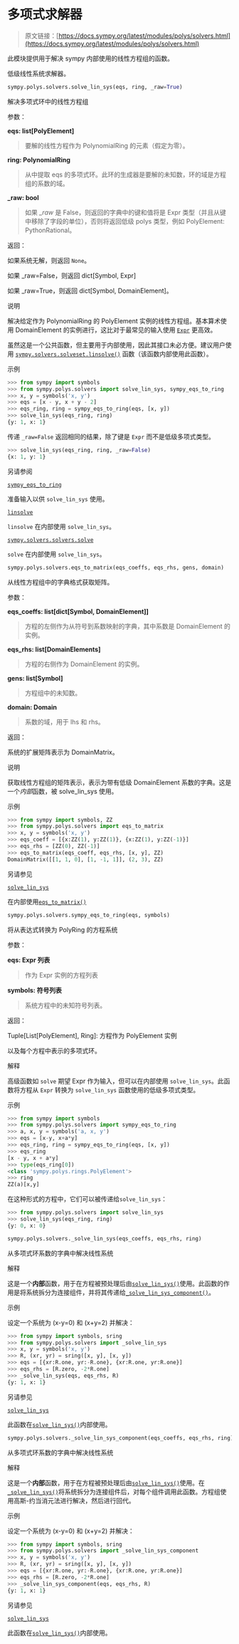 # 多项式求解器

> 原文链接：[https://docs.sympy.org/latest/modules/polys/solvers.html](https://docs.sympy.org/latest/modules/polys/solvers.html)

此模块提供用于解决 sympy 内部使用的线性方程组的函数。

低级线性系统求解器。

```py
sympy.polys.solvers.solve_lin_sys(eqs, ring, _raw=True)
```

解决多项式环中的线性方程组

参数：

**eqs: list[PolyElement]**

> 要解的线性方程作为 PolynomialRing 的元素（假定为零）。

**ring: PolynomialRing**

> 从中提取 eqs 的多项式环。此环的生成器是要解的未知数，环的域是方程组的系数的域。

**_raw: bool**

> 如果 *_raw* 是 False，则返回的字典中的键和值将是 Expr 类型（并且从键中移除了字段的单位），否则将返回低级 polys 类型，例如 PolyElement: PythonRational。

返回：

如果系统无解，则返回 `None`。

如果 _raw=False，则返回 dict[Symbol, Expr]

如果 _raw=True，则返回 dict[Symbol, DomainElement]。

说明

解决给定作为 PolynomialRing 的 PolyElement 实例的线性方程组。基本算术使用 DomainElement 的实例进行，这比对于最常见的输入使用 [`Expr`](../core.html#sympy.core.expr.Expr "sympy.core.expr.Expr") 更高效。

虽然这是一个公共函数，但主要用于内部使用，因此其接口未必方便。建议用户使用 [`sympy.solvers.solveset.linsolve()`](../solvers/solveset.html#sympy.solvers.solveset.linsolve "sympy.solvers.solveset.linsolve") 函数（该函数内部使用此函数）。

示例

```py
>>> from sympy import symbols
>>> from sympy.polys.solvers import solve_lin_sys, sympy_eqs_to_ring
>>> x, y = symbols('x, y')
>>> eqs = [x - y, x + y - 2]
>>> eqs_ring, ring = sympy_eqs_to_ring(eqs, [x, y])
>>> solve_lin_sys(eqs_ring, ring)
{y: 1, x: 1} 
```

传递 `_raw=False` 返回相同的结果，除了键是 `Expr` 而不是低级多项式类型。

```py
>>> solve_lin_sys(eqs_ring, ring, _raw=False)
{x: 1, y: 1} 
```

另请参阅

[`sympy_eqs_to_ring`](#sympy.polys.solvers.sympy_eqs_to_ring "sympy.polys.solvers.sympy_eqs_to_ring")

准备输入以供 `solve_lin_sys` 使用。

[`linsolve`](../solvers/solveset.html#sympy.solvers.solveset.linsolve "sympy.solvers.solveset.linsolve")

`linsolve` 在内部使用 `solve_lin_sys`。

[`sympy.solvers.solvers.solve`](../solvers/solvers.html#sympy.solvers.solvers.solve "sympy.solvers.solvers.solve")

`solve` 在内部使用 `solve_lin_sys`。

```py
sympy.polys.solvers.eqs_to_matrix(eqs_coeffs, eqs_rhs, gens, domain)
```

从线性方程组中的字典格式获取矩阵。

参数：

**eqs_coeffs: list[dict[Symbol, DomainElement]]**

> 方程的左侧作为从符号到系数映射的字典，其中系数是 DomainElement 的实例。

**eqs_rhs: list[DomainElements]**

> 方程的右侧作为 DomainElement 的实例。

**gens: list[Symbol]**

> 方程组中的未知数。

**domain: Domain**

> 系数的域，用于 lhs 和 rhs。

返回：

系统的扩展矩阵表示为 DomainMatrix。

说明

获取线性方程组的矩阵表示，表示为带有低级 DomainElement 系数的字典。这是一个*内部*函数，被 solve_lin_sys 使用。

示例

```py
>>> from sympy import symbols, ZZ
>>> from sympy.polys.solvers import eqs_to_matrix
>>> x, y = symbols('x, y')
>>> eqs_coeff = [{x:ZZ(1), y:ZZ(1)}, {x:ZZ(1), y:ZZ(-1)}]
>>> eqs_rhs = [ZZ(0), ZZ(-1)]
>>> eqs_to_matrix(eqs_coeff, eqs_rhs, [x, y], ZZ)
DomainMatrix([[1, 1, 0], [1, -1, 1]], (2, 3), ZZ) 
```

另请参见

[`solve_lin_sys`](#sympy.polys.solvers.solve_lin_sys "sympy.polys.solvers.solve_lin_sys")

在内部使用[`eqs_to_matrix()`](#sympy.polys.solvers.eqs_to_matrix "sympy.polys.solvers.eqs_to_matrix")

```py
sympy.polys.solvers.sympy_eqs_to_ring(eqs, symbols)
```

将从表达式转换为 PolyRing 的方程系统

参数：

**eqs: Expr 列表**

> 作为 Expr 实例的方程列表

**symbols: 符号列表**

> 系统方程中的未知符号列表。

返回：

Tuple[List[PolyElement], Ring]: 方程作为 PolyElement 实例

以及每个方程中表示的多项式环。

解释

高级函数如 `solve` 期望 Expr 作为输入，但可以在内部使用 `solve_lin_sys`。此函数将方程从 `Expr` 转换为 `solve_lin_sys` 函数使用的低级多项式类型。

示例

```py
>>> from sympy import symbols
>>> from sympy.polys.solvers import sympy_eqs_to_ring
>>> a, x, y = symbols('a, x, y')
>>> eqs = [x-y, x+a*y]
>>> eqs_ring, ring = sympy_eqs_to_ring(eqs, [x, y])
>>> eqs_ring
[x - y, x + a*y]
>>> type(eqs_ring[0])
<class 'sympy.polys.rings.PolyElement'>
>>> ring
ZZ(a)[x,y] 
```

在这种形式的方程中，它们可以被传递给`solve_lin_sys`：

```py
>>> from sympy.polys.solvers import solve_lin_sys
>>> solve_lin_sys(eqs_ring, ring)
{y: 0, x: 0} 
```

```py
sympy.polys.solvers._solve_lin_sys(eqs_coeffs, eqs_rhs, ring)
```

从多项式环系数的字典中解决线性系统

解释

这是一个**内部**函数，用于在方程被预处理后由[`solve_lin_sys()`](#sympy.polys.solvers.solve_lin_sys "sympy.polys.solvers.solve_lin_sys")使用。此函数的作用是将系统拆分为连接组件，并将其传递给[`_solve_lin_sys_component()`](#sympy.polys.solvers._solve_lin_sys_component "sympy.polys.solvers._solve_lin_sys_component")。

示例

设定一个系统为 \(x-y=0\) 和 \(x+y=2\) 并解决：

```py
>>> from sympy import symbols, sring
>>> from sympy.polys.solvers import _solve_lin_sys
>>> x, y = symbols('x, y')
>>> R, (xr, yr) = sring([x, y], [x, y])
>>> eqs = [{xr:R.one, yr:-R.one}, {xr:R.one, yr:R.one}]
>>> eqs_rhs = [R.zero, -2*R.one]
>>> _solve_lin_sys(eqs, eqs_rhs, R)
{y: 1, x: 1} 
```

另请参见

[`solve_lin_sys`](#sympy.polys.solvers.solve_lin_sys "sympy.polys.solvers.solve_lin_sys")

此函数在[`solve_lin_sys()`](#sympy.polys.solvers.solve_lin_sys "sympy.polys.solvers.solve_lin_sys")内部使用。

```py
sympy.polys.solvers._solve_lin_sys_component(eqs_coeffs, eqs_rhs, ring)
```

从多项式环系数的字典中解决线性系统

解释

这是一个**内部**函数，用于在方程被预处理后由[`solve_lin_sys()`](#sympy.polys.solvers.solve_lin_sys "sympy.polys.solvers.solve_lin_sys")使用。在[`_solve_lin_sys()`](#sympy.polys.solvers._solve_lin_sys "sympy.polys.solvers._solve_lin_sys")将系统拆分为连接组件后，对每个组件调用此函数。方程组使用高斯-约当消元法进行解决，然后进行回代。

示例

设定一个系统为 \(x-y=0\) 和 \(x+y=2\) 并解决：

```py
>>> from sympy import symbols, sring
>>> from sympy.polys.solvers import _solve_lin_sys_component
>>> x, y = symbols('x, y')
>>> R, (xr, yr) = sring([x, y], [x, y])
>>> eqs = [{xr:R.one, yr:-R.one}, {xr:R.one, yr:R.one}]
>>> eqs_rhs = [R.zero, -2*R.one]
>>> _solve_lin_sys_component(eqs, eqs_rhs, R)
{y: 1, x: 1} 
```

另请参见

[`solve_lin_sys`](#sympy.polys.solvers.solve_lin_sys "sympy.polys.solvers.solve_lin_sys")

此函数在[`solve_lin_sys()`](#sympy.polys.solvers.solve_lin_sys "sympy.polys.solvers.solve_lin_sys")内部使用。
